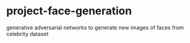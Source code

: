 # project-face-generation
generative adversarial networks to generate new images of faces from celebrity dataset
